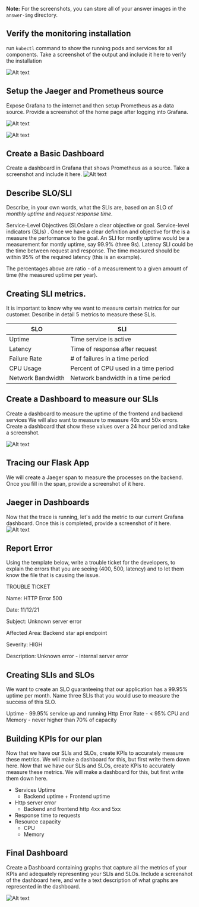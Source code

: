 **Note:** For the screenshots, you can store all of your answer images in the `answer-img` directory.

## Verify the monitoring installation

 run `kubectl` command to show the running pods and services for all components. Take a screenshot of the output and include it here to verify the installation

![Alt text](./answer-img/podsandservices.png?raw=true "Pods-Services")

## Setup the Jaeger and Prometheus source
Expose Grafana to the internet and then setup Prometheus as a data source. Provide a screenshot of the home page after logging into Grafana.

![Alt text](./answer-img/grafana.png?raw=true "grafana")

![Alt text](./answer-img/prometheuskubernetes.png?raw=true "Kubernetes")

## Create a Basic Dashboard
Create a dashboard in Grafana that shows Prometheus as a source. Take a screenshot and include it here.
![Alt text](./answer-img/prometheusdatasource.png?raw=true "Data Source")

## Describe SLO/SLI
Describe, in your own words, what the SLIs are, based on an SLO of *monthly uptime* and *request response time*.

Service-Level Objectives (SLOs)are a clear objective or goal.  Service-level indicators (SLIs) . Once we have a clear definition and objective for the is a measure the performance to the goal.  An SLI for montly uptime would be a measurement for montly uptime, say 99.9% (three 9s). Latency SLI could be the time between request and response.  The time measured should be within 95% of the required latency (this is an example). 

The percentages above are ratio - of a measurement to a given amount of time (the measured uptime per year). 

## Creating SLI metrics.
It is important to know why we want to measure certain metrics for our customer. Describe in detail 5 metrics to measure these SLIs. 

| SLO           | SLI           |
| ------------- | ------------- |
| Uptime        | Time service is active  |
| Latency       | Time of response after request  |
| Failure Rate  | # of failures in a time period  |
| CPU Usage     | Percent of CPU used in a time period  |
| Network Bandwidth | Network bandwidth in a time period  |

## Create a Dashboard to measure our SLIs
Create a dashboard to measure the uptime of the frontend and backend services We will also want to measure to measure 40x and 50x errors. Create a dashboard that show these values over a 24 hour period and take a screenshot.

![Alt text](./answer-img/custommetrics.png?raw=true "My dashboard")

## Tracing our Flask App
 We will create a Jaeger span to measure the processes on the backend. Once you fill in the span, provide a screenshot of it here.

## Jaeger in Dashboards
Now that the trace is running, let's add the metric to our current Grafana dashboard. Once this is completed, provide a screenshot of it here.
![Alt text](./answer-img/backendjaeger.png?raw=true "Mapplication")

## Report Error
Using the template below, write a trouble ticket for the developers, to explain the errors that you are seeing (400, 500, latency) and to let them know the file that is causing the issue.

TROUBLE TICKET

Name: HTTP Error 500

Date: 11/12/21

Subject: Unknown server error

Affected Area: Backend star api endpoint

Severity: HIGH

Description: Unknown error - internal server error


## Creating SLIs and SLOs
We want to create an SLO guaranteeing that our application has a 99.95% uptime per month. Name three SLIs that you would use to measure the success of this SLO.

Uptime - 99.95% service up and running
Http Error Rate - < 95%
CPU and Memory - never higher than 70% of capacity

## Building KPIs for our plan
Now that we have our SLIs and SLOs, create KPIs to accurately measure these metrics. We will make a dashboard for this, but first write them down here.
Now that we have our SLIs and SLOs, create KPIs to accurately measure these metrics. We will make a dashboard for this, but first write them down here.

* Services Uptime 
    * Backend uptime + Frontend uptime
* Http server error
    * Backend and frontend  http 4xx and 5xx
* Response time to requests
* Resource capacity     
    * CPU 
    * Memory 
## Final Dashboard
 Create a Dashboard containing graphs that capture all the metrics of your KPIs and adequately representing your SLIs and SLOs. Include a screenshot of the dashboard here, and write a text description of what graphs are represented in the dashboard.  

![Alt text](./answer-img/finalKPIs.png?raw=true "Mapplication")